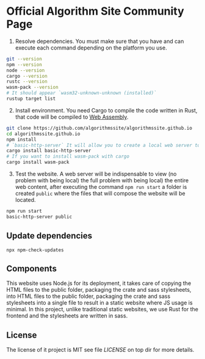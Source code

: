 # Official Algorithm Site Community Page

1. Resolve dependencies. You must make sure that you have and can execute each
command depending on the platform you use.
```sh
git --version
npm --version
node --version
cargo --version
rustc --version
wasm-pack --version
# It should appear `wasm32-unknown-unknown (installed)` 
rustup target list
```

2. Install environment. You need Cargo to compile the code written in Rust,
that code will be compiled to [Web Assembly](https://webassembly.org/).
```sh
git clone https://github.com/algorithmssite/algorithmssite.github.io
cd algorithmssite.github.io
npm install
# `basic-http-server` It will allow you to create a local web server to test the website.
cargo install basic-http-server
# If you want to install wasm-pack with cargo
cargo install wasm-pack
```

3. Test the website. A web server will be indispensable to view (no problem with being local) the full problem with being local) the entire web content, after executing the command `npm run start` a folder is created `public` where the files that will compose the website will be located.
```sh
npm run start
basic-http-server public
```

## Update dependencies
```
npx npm-check-updates
```
## Components

This website uses Node.js for its deployment, it takes care of copying the HTML files to the public folder, packaging the crate and sass stylesheets, into HTML files to the public folder, packaging the crate and sass stylesheets into a single file to result in a static website where JS usage is minimal.  In this project, unlike traditional static websites, we use Rust for the frontend and the stylesheets are written in sass.

## License

The license of it project is MIT see file *LICENSE* on top dir for more details.
